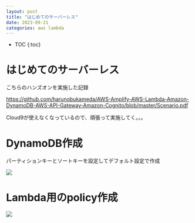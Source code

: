 ```yaml
---
layout: post
title: "はじめてのサーバーレス"
date: 2023-09-21
categories: aws lambda
---
```


- TOC
{:toc}

# はじめてのサーバーレス

こちらのハンズオンを実施した記録

https://github.com/harunobukameda/AWS-Amplify-AWS-Lambda-Amazon-DynamoDB-AWS-API-Gateway-Amazon-Cognito/blob/master/Scenario.pdf

Cloud9が使えなくなっているので、頑張って実施してく。。。

# DynamoDB作成

パーティションキーとソートキーを設定してデフォルト設定で作成

![]({{site.baseurl}}/images/aws/first-serverless/dynamo_init.png)

# Lambda用のpolicy作成

![]({{site.baseurl}}/images/aws/first-serverless/lambda_policy.png)
